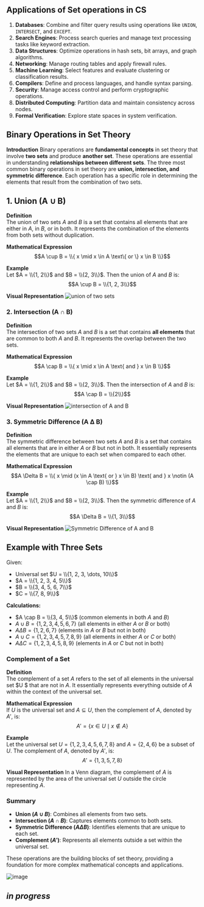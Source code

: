 ## Applications of Set operations in CS

1. **Databases**: Combine and filter query results using operations like `UNION`, `INTERSECT`, and `EXCEPT`.
2. **Search Engines**: Process search queries and manage text processing tasks like keyword extraction.
3. **Data Structures**: Optimize operations in hash sets, bit arrays, and graph algorithms.
4. **Networking**: Manage routing tables and apply firewall rules.
5. **Machine Learning**: Select features and evaluate clustering or classification results.
6. **Compilers**: Define and process languages, and handle syntax parsing.
7. **Security**: Manage access control and perform cryptographic operations.
8. **Distributed Computing**: Partition data and maintain consistency across nodes.
9. **Formal Verification**: Explore state spaces in system verification. 

## Binary Operations in Set Theory

**Introduction**
Binary operations are **fundamental concepts** in set theory that involve **two sets** and produce **another set**. These operations are essential in understanding **relationships between different sets**. The three most common binary operations in set theory are **union, intersection, and symmetric difference**. Each operation has a specific role in determining the elements that result from the combination of two sets.

## 1. Union (A ∪ B)

**Definition**  
The union of two sets $A$ and $B$ is a set that contains all elements that are either in $A$, in $B$, or in both. It represents the combination of the elements from both sets without duplication.

**Mathematical Expression**  
$$A \cup B = \\{ x \mid x \in A \text\{ or \} x \in B \\}$$

**Example**  
Let $A = \\{1, 2\\}$ and $B = \\{2, 3\\}$. Then the union of $A$ and $B$ is:
$$A \cup B = \\{1, 2, 3\\}$$

**Visual Representation**
![union of two sets]()

### 2. Intersection (A ∩ B)

**Definition**  
The intersection of two sets $A$ and $B$ is a set that contains **all elements** that are common to both $A$ and $B$. It represents the overlap between the two sets.

**Mathematical Expression**  
$$A \cap B = \\{ x \mid x \in A \text{ and } x \in B \\}$$

**Example**  
Let $A = \\{1, 2\\}$ and $B = \\{2, 3\\}$. Then the intersection of $A$ and $B$ is:
$$A \cap B = \\{2\\}$$

**Visual Representation**
![intersection of A and B]()

### 3. Symmetric Difference (A Δ B)

**Definition**  
The symmetric difference between two sets $A$ and $B$ is a set that contains all elements that are in either $A$ or $B$ but not in both. It essentially represents the elements that are unique to each set when compared to each other.

**Mathematical Expression**  
$$A \Delta B = \\{ x \mid (x \in A \text{ or } x \in B) \text{ and } x \notin (A \cap B) \\}$$

**Example**  
Let $A = \\{1, 2\\}$ and $B = \\{2, 3\\}$. Then the symmetric difference of $A$ and $B$ is:
$$A \Delta B = \\{1, 3\\}$$

**Visual Representation**
![Symmetric Difference of A and B]()

## Example with Three Sets

Given:
- Universal set $U = \\{1, 2, 3, \dots, 10\\}$
- $A = \\{1, 2, 3, 4, 5\\}$
- $B = \\{3, 4, 5, 6, 7\\}$
- $C = \\{7, 8, 9\\}$

**Calculations:**
- $A \cap B = \\{3, 4, 5\\}$ (common elements in both $A$ and $B$)
- $A \cup B = \{1, 2, 3, 4, 5, 6, 7\}$ (all elements in either $A$ or $B$ or both)
- $A \Delta B = \{1, 2, 6, 7\}$ (elements in $A$ or $B$ but not in both)
- $A \cup C = \{1, 2, 3, 4, 5, 7, 8, 9\}$ (all elements in either $A$ or $C$ or both)
- $A \Delta C = \{1, 2, 3, 4, 5, 8, 9\}$ (elements in $A$ or $C$ but not in both)

### Complement of a Set

**Definition**  
The complement of a set $A$ refers to the set of all elements in the universal set $U $ that are not in $A$. It essentially represents everything outside of $A$ within the context of the universal set.

**Mathematical Expression**  
If $U$ is the universal set and $A \subseteq U$, then the complement of $A$, denoted by $A'$, is:
$$A' = \{ x \in U \mid x \notin A \}$$

**Example**  
Let the universal set $U = \{1, 2, 3, 4, 5, 6, 7, 8\}$ and $A = \{2, 4, 6\}$ be a subset of $U$. The complement of $A$, denoted by $A'$, is:
$$A' = \{1, 3, 5, 7, 8\}$$

**Visual Representation**
In a Venn diagram, the complement of $A$ is represented by the area of the universal set $U$ outside the circle representing $A$.

### Summary

- **Union ($A \cup B$)**: Combines all elements from two sets.
- **Intersection ($A \cap B$)**: Captures elements common to both sets.
- **Symmetric Difference ($A \Delta B$)**: Identifies elements that are unique to each set.
- **Complement ($A'$)**: Represents all elements outside a set within the universal set.

These operations are the building blocks of set theory, providing a foundation for more complex mathematical concepts and applications.

![image](https://lh3.googleusercontent.com/d/1jj8i8Am41OK5pOpWjOJSLHw6s3pAneF8)

***in progress***
---


